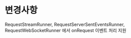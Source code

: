 # 변경사항

RequestStreamRunner, RequestServerSentEventsRunner, RequestWebSocketRunner 에서 onRequest 이벤트 처리 지원
